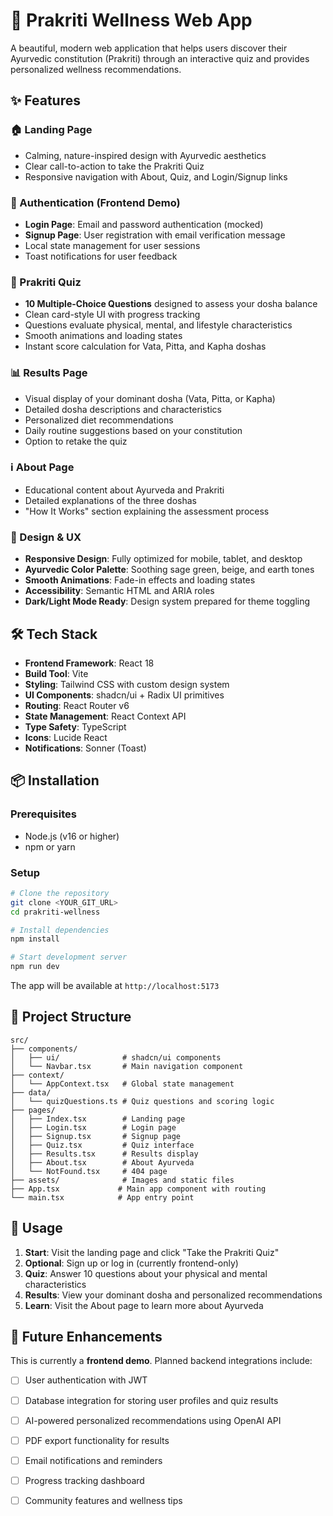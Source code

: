 # 🌿 Prakriti Wellness Web App

A beautiful, modern web application that helps users discover their Ayurvedic constitution (Prakriti) through an interactive quiz and provides personalized wellness recommendations.

## ✨ Features

### 🏠 Landing Page
- Calming, nature-inspired design with Ayurvedic aesthetics
- Clear call-to-action to take the Prakriti Quiz
- Responsive navigation with About, Quiz, and Login/Signup links

### 🔐 Authentication (Frontend Demo)
- **Login Page**: Email and password authentication (mocked)
- **Signup Page**: User registration with email verification message
- Local state management for user sessions
- Toast notifications for user feedback

### 📝 Prakriti Quiz
- **10 Multiple-Choice Questions** designed to assess your dosha balance
- Clean card-style UI with progress tracking
- Questions evaluate physical, mental, and lifestyle characteristics
- Smooth animations and loading states
- Instant score calculation for Vata, Pitta, and Kapha doshas

### 📊 Results Page
- Visual display of your dominant dosha (Vata, Pitta, or Kapha)
- Detailed dosha descriptions and characteristics
- Personalized diet recommendations
- Daily routine suggestions based on your constitution
- Option to retake the quiz

### ℹ️ About Page
- Educational content about Ayurveda and Prakriti
- Detailed explanations of the three doshas
- "How It Works" section explaining the assessment process

### 🎨 Design & UX
- **Responsive Design**: Fully optimized for mobile, tablet, and desktop
- **Ayurvedic Color Palette**: Soothing sage green, beige, and earth tones
- **Smooth Animations**: Fade-in effects and loading states
- **Accessibility**: Semantic HTML and ARIA roles
- **Dark/Light Mode Ready**: Design system prepared for theme toggling

## 🛠️ Tech Stack

- **Frontend Framework**: React 18
- **Build Tool**: Vite
- **Styling**: Tailwind CSS with custom design system
- **UI Components**: shadcn/ui + Radix UI primitives
- **Routing**: React Router v6
- **State Management**: React Context API
- **Type Safety**: TypeScript
- **Icons**: Lucide React
- **Notifications**: Sonner (Toast)

## 📦 Installation

### Prerequisites
- Node.js (v16 or higher)
- npm or yarn

### Setup

```bash
# Clone the repository
git clone <YOUR_GIT_URL>
cd prakriti-wellness

# Install dependencies
npm install

# Start development server
npm run dev
```

The app will be available at `http://localhost:5173`

## 📁 Project Structure

```
src/
├── components/
│   ├── ui/              # shadcn/ui components
│   └── Navbar.tsx       # Main navigation component
├── context/
│   └── AppContext.tsx   # Global state management
├── data/
│   └── quizQuestions.ts # Quiz questions and scoring logic
├── pages/
│   ├── Index.tsx        # Landing page
│   ├── Login.tsx        # Login page
│   ├── Signup.tsx       # Signup page
│   ├── Quiz.tsx         # Quiz interface
│   ├── Results.tsx      # Results display
│   ├── About.tsx        # About Ayurveda
│   └── NotFound.tsx     # 404 page
├── assets/              # Images and static files
├── App.tsx             # Main app component with routing
└── main.tsx            # App entry point
```

## 🎯 Usage

1. **Start**: Visit the landing page and click "Take the Prakriti Quiz"
2. **Optional**: Sign up or log in (currently frontend-only)
3. **Quiz**: Answer 10 questions about your physical and mental characteristics
4. **Results**: View your dominant dosha and personalized recommendations
5. **Learn**: Visit the About page to learn more about Ayurveda

## 🔮 Future Enhancements

This is currently a **frontend demo**. Planned backend integrations include:

- [ ] User authentication with JWT
- [ ] Database integration for storing user profiles and quiz results
- [ ] AI-powered personalized recommendations using OpenAI API
- [ ] PDF export functionality for results
- [ ] Email notifications and reminders
- [ ] Progress tracking dashboard
- [ ] Community features and wellness tips



